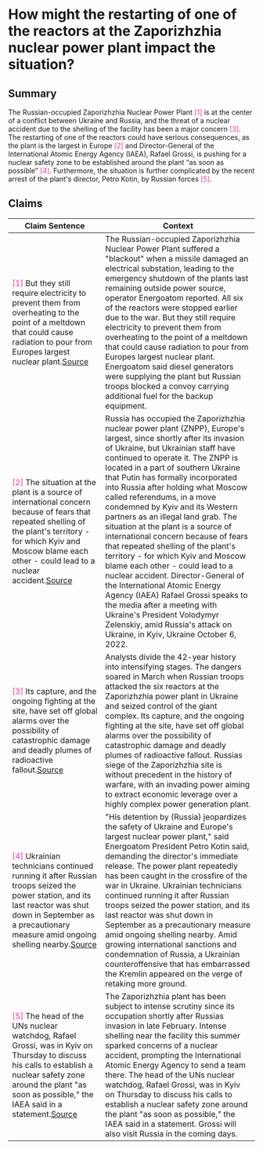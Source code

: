 # How might the restarting of one of the reactors at the Zaporizhzhia nuclear power plant impact the situation?

## Summary
The Russian-occupied Zaporizhzhia Nuclear Power Plant <font color=#FF3399>[1]</font> is at the center of a conflict between Ukraine and Russia, and the threat of a nuclear accident due to the shelling of the facility has been a major concern <font color=#FF3399>[3]</font>. The restarting of one of the reactors could have serious consequences, as the plant is the largest in Europe <font color=#FF3399>[2]</font> and Director-General of the International Atomic Energy Agency (IAEA), Rafael Grossi, is pushing for a nuclear safety zone to be established around the plant “as soon as possible” <font color=#FF3399>[4]</font>. Furthermore, the situation is further complicated by the recent arrest of the plant's director, Petro Kotin, by Russian forces <font color=#FF3399>[5]</font>.

## Claims
| Claim Sentence | Context |
|---|---|
|<font color=#FF3399>[1]</font> But they still require electricity to prevent them from overheating to the point of a meltdown that could cause radiation to pour from Europes largest nuclear plant.<a href="https://www.pbs.org/newshour/world/ukraines-zaporizhzhia-nuclear-power-plant-loses-external-power-again" target="_blank">Source</a>| The Russian-occupied Zaporizhzhia Nuclear Power Plant suffered a "blackout" when a missile damaged an electrical substation, leading to the emergency shutdown of the plants last remaining outside power source, operator Energoatom reported. All six of the reactors were stopped earlier due to the war. But they still require electricity to prevent them from overheating to the point of a meltdown that could cause radiation to pour from Europes largest nuclear plant. Energoatom said diesel generators were supplying the plant but Russian troops blocked a convoy carrying additional fuel for the backup equipment.|
|<font color=#FF3399>[2]</font> The situation at the plant is a source of international concern because of fears that repeated shelling of the plant's territory - for which Kyiv and Moscow blame each other - could lead to a nuclear accident.<a href="https://www.reuters.com/world/europe/iaea-chief-zaporizhzhia-nuclear-power-plant-is-ukrainian-facility-2022-10-06/" target="_blank">Source</a>| Russia has occupied the Zaporizhzhia nuclear power plant (ZNPP), Europe's largest, since shortly after its invasion of Ukraine, but Ukrainian staff have continued to operate it. The ZNPP is located in a part of southern Ukraine that Putin has formally incorporated into Russia after holding what Moscow called referendums, in a move condemned by Kyiv and its Western partners as an illegal land grab. The situation at the plant is a source of international concern because of fears that repeated shelling of the plant's territory - for which Kyiv and Moscow blame each other - could lead to a nuclear accident. Director-General of the International Atomic Energy Agency (IAEA) Rafael Grossi speaks to the media after a meeting with Ukraine's President Volodymyr Zelenskiy, amid Russia's attack on Ukraine, in Kyiv, Ukraine October 6, 2022.|
|<font color=#FF3399>[3]</font> Its capture, and the ongoing fighting at the site, have set off global alarms over the possibility of catastrophic damage and deadly plumes of radioactive fallout.<a href="https://www.nytimes.com/2022/10/09/science/ukraine-nuclear-power-plant-crisis.html" target="_blank">Source</a>| Analysts divide the 42-year history into intensifying stages. The dangers soared in March when Russian troops attacked the six reactors at the Zaporizhzhia power plant in Ukraine and seized control of the giant complex. Its capture, and the ongoing fighting at the site, have set off global alarms over the possibility of catastrophic damage and deadly plumes of radioactive fallout. Russias siege of the Zaporizhzhia site is without precedent in the history of warfare, with an invading power aiming to extract economic leverage over a highly complex power generation plant.|
|<font color=#FF3399>[4]</font> Ukrainian technicians continued running it after Russian troops seized the power station, and its last reactor was shut down in September as a precautionary measure amid ongoing shelling nearby.<a href="https://www.npr.org/2022/10/01/1126385655/russia-accused-kidnapping-head-ukraine-nuclear-plant" target="_blank">Source</a>| "His detention by (Russia) jeopardizes the safety of Ukraine and Europe's largest nuclear power plant," said Energoatom President Petro Kotin said, demanding the director's immediate release. The power plant repeatedly has been caught in the crossfire of the war in Ukraine. Ukrainian technicians continued running it after Russian troops seized the power station, and its last reactor was shut down in September as a precautionary measure amid ongoing shelling nearby. Amid growing international sanctions and condemnation of Russia, a Ukrainian counteroffensive that has embarrassed the Kremlin appeared on the verge of retaking more ground.|
|<font color=#FF3399>[5]</font> The head of the UNs nuclear watchdog, Rafael Grossi, was in Kyiv on Thursday to discuss his calls to establish a nuclear safety zone around the plant "as soon as possible," the IAEA said in a statement.<a href="https://www.cnn.com/2022/10/06/europe/russia-ukraine-zaporizhzhia-city-plant-intl/index.html" target="_blank">Source</a>| The Zaporizhzhia plant has been subject to intense scrutiny since its occupation shortly after Russias invasion in late February. Intense shelling near the facility this summer sparked concerns of a nuclear accident, prompting the International Atomic Energy Agency to send a team there. The head of the UNs nuclear watchdog, Rafael Grossi, was in Kyiv on Thursday to discuss his calls to establish a nuclear safety zone around the plant "as soon as possible," the IAEA said in a statement. Grossi will also visit Russia in the coming days.|
